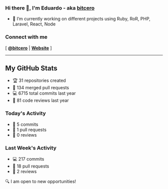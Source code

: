 ### Hi there 👋, I'm Eduardo - aka [bitcero](https://bitcero.dev)

- 🔭 I’m currently working on different projects using Ruby, RoR, PHP, Laravel, React, Node

### Connect with me

[ [**@bitcero**](https://twitter.com/bitcero/) |
[**Website**](https://eduardocortes.mx) ]

---

<!--SECTION:stats-->
## My GitHub Stats

- 🏆 31 repositories created
- 🔀 134 merged pull requests
- 💻 6715 total commits last year
- 🧐 81 code reviews last year

### Today's Activity

- 📝 5 commits
- 🤝 1 pull requests
- 👀 0 reviews

### Last Week's Activity

- 💻 217 commits
- 🤝 18 pull requests
- 👀 2 reviews

🔍 I am open to new opportunities!
  <!--/SECTION:stats-->
